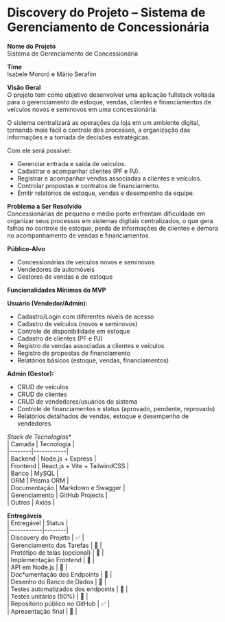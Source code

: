 # Discovery do Projeto – Sistema de Gerenciamento de Concessionária  

**Nome do Projeto**  
Sistema de Gerenciamento de Concessionária  

**Time**  
Isabele Mororó e Mário Serafim

**Visão Geral**  
O projeto tem como objetivo desenvolver uma aplicação fullstack voltada para o gerenciamento de estoque, vendas, clientes e financiamentos de veículos novos e seminovos em uma concessionária.  

O sistema centralizará as operações da loja em um ambiente digital, tornando mais fácil o controle dos processos, a organização das informações e a tomada de decisões estratégicas.  

Com ele será possível:  
- Gerenciar entrada e saída de veículos.  
- Cadastrar e acompanhar clientes (PF e PJ).  
- Registrar e acompanhar vendas associadas a clientes e veículos.  
- Controlar propostas e contratos de financiamento.  
- Emitir relatórios de estoque, vendas e desempenho da equipe.  

**Problema a Ser Resolvido**  
Concessionárias de pequeno e médio porte enfrentam dificuldade em organizar seus processos em sistemas digitais centralizados, o que gera falhas no controle de estoque, perda de informações de clientes e demora no acompanhamento de vendas e financiamentos.  

**Público-Alvo**  
- Concessionárias de veículos novos e seminovos  
- Vendedores de automóveis  
- Gestores de vendas e de estoque  

**Funcionalidades Mínimas do MVP**  

**Usuário (Vendedor/Admin):**  
- Cadastro/Login com diferentes níveis de acesso  
- Cadastro de veículos (novos e seminovos)  
- Controle de disponibilidade em estoque  
- Cadastro de clientes (PF e PJ)  
- Registro de vendas associadas a clientes e veículos  
- Registro de propostas de financiamento  
- Relatórios básicos (estoque, vendas, financiamentos)  

**Admin (Gestor):**  
- CRUD de veículos  
- CRUD de clientes  
- CRUD de vendedores/usuários do sistema  
- Controle de financiamentos e status (aprovado, pendente, reprovado)  
- Relatórios detalhados de vendas, estoque e desempenho de vendedores  

*Stack de Tecnologias**  
| Camada | Tecnologia |  
|--------|------------|  
| Backend | Node.js + Express |  
| Frontend | React.js + Vite + TailwindCSS |  
| Banco | MySQL |  
| ORM | Prisma ORM |  
| Documentação | Markdown e Swagger |  
| Gerenciamento | GitHub Projects |  
| Outros | Axios |  

**Entregáveis**  
| Entregável | Status |  
|------------|--------|  
| Discovery do Projeto | ✅ |  
| Gerenciamento das Tarefas | 🔲 |  
| Protótipo de telas (opcional) | 🔲 |  
| Implementação Frontend | 🔲 |  
| API em Node.js | 🔲 |  
| Doc*umentação dos Endpoints | 🔲 |  
| Desenho do Banco de Dados | 🔲 |  
| Testes automatizados dos endpoints | 🔲 |  
| Testes unitários (50%) | 🔲 |  
| Repositório público no GitHub | ✅ |  
| Apresentação final | 🔲 |  
